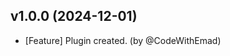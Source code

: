 
<a id='changelog-1.0.0'></a>
## v1.0.0 (2024-12-01)

- [Feature] Plugin created. (by @CodeWithEmad)
